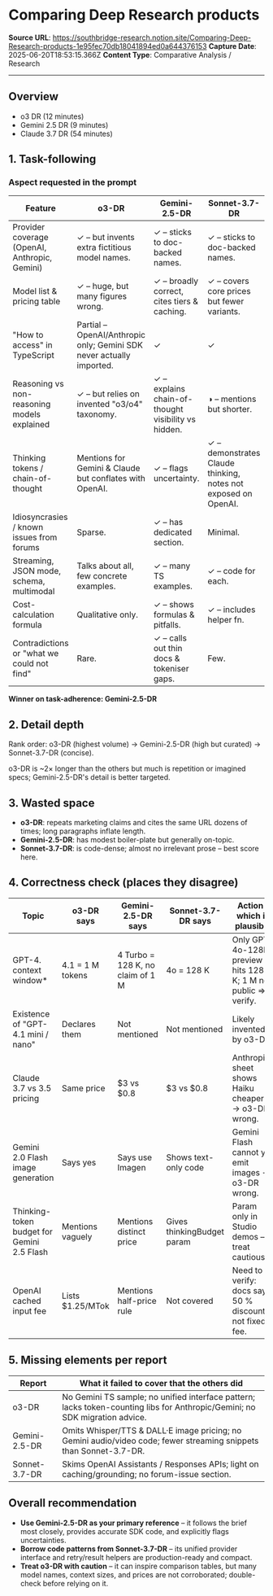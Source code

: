 # Comparing Deep Research products

**Source URL**: https://southbridge-research.notion.site/Comparing-Deep-Research-products-1e95fec70db18041894ed0a644376153
**Capture Date**: 2025-06-20T18:53:15.366Z
**Content Type**: Comparative Analysis / Research

---

## Overview

- o3 DR (12 minutes)
- Gemini 2.5 DR (9 minutes)
- Claude 3.7 DR (54 minutes)

## 1. Task-following

### Aspect requested in the prompt

| Feature | o3-DR | Gemini-2.5-DR | Sonnet-3.7-DR |
|---------|-------|---------------|---------------|
| Provider coverage (OpenAI, Anthropic, Gemini) | ✓ – but invents extra fictitious model names. | ✓ – sticks to doc-backed names. | ✓ – sticks to doc-backed names. |
| Model list & pricing table | ✓ – huge, but many figures wrong. | ✓ – broadly correct, cites tiers & caching. | ✓ – covers core prices but fewer variants. |
| "How to access" in TypeScript | Partial – OpenAI/Anthropic only; Gemini SDK never actually imported. | ✓ | ✓ |
| Reasoning vs non-reasoning models explained | ✓ – but relies on invented "o3/o4" taxonomy. | ✓ – explains chain-of-thought visibility vs hidden. | ◑ – mentions but shorter. |
| Thinking tokens / chain-of-thought | Mentions for Gemini & Claude but conflates with OpenAI. | ✓ – flags uncertainty. | ✓ – demonstrates Claude thinking, notes not exposed on OpenAI. |
| Idiosyncrasies / known issues from forums | Sparse. | ✓ – has dedicated section. | Minimal. |
| Streaming, JSON mode, schema, multimodal | Talks about all, few concrete examples. | ✓ – many TS examples. | ✓ – code for each. |
| Cost-calculation formula | Qualitative only. | ✓ – shows formulas & pitfalls. | ✓ – includes helper fn. |
| Contradictions or "what we could not find" | Rare. | ✓ – calls out thin docs & tokeniser gaps. | Few. |

**Winner on task-adherence: Gemini-2.5-DR**

## 2. Detail depth

Rank order: o3-DR (highest volume) → Gemini-2.5-DR (high but curated) → Sonnet-3.7-DR (concise).

o3-DR is ~2× longer than the others but much is repetition or imagined specs; Gemini-2.5-DR's detail is better targeted.

## 3. Wasted space

- **o3-DR**: repeats marketing claims and cites the same URL dozens of times; long paragraphs inflate length.
- **Gemini-2.5-DR**: has modest boiler-plate but generally on-topic.
- **Sonnet-3.7-DR**: is code-dense; almost no irrelevant prose – best score here.

## 4. Correctness check (places they disagree)

| Topic | o3-DR says | Gemini-2.5-DR says | Sonnet-3.7-DR says | Action / which is plausible |
|-------|------------|-------------------|-------------------|---------------------------|
| GPT-4. context window* | 4.1 = 1 M tokens | 4 Turbo = 128 K, no claim of 1 M | 4o = 128 K | Only GPT-4o-128k preview hits 128 K; 1 M not public ⇒ verify. |
| Existence of "GPT-4.1 mini / nano" | Declares them | Not mentioned | Not mentioned | Likely invented by o3-DR. |
| Claude 3.7 vs 3.5 pricing | Same price | $3 vs $0.8 | $3 vs $0.8 | Anthropic sheet shows Haiku cheaper → o3-DR wrong. |
| Gemini 2.0 Flash image generation | Says yes | Says use Imagen | Shows text-only code | Gemini Flash cannot yet emit images → o3-DR wrong. |
| Thinking-token budget for Gemini 2.5 Flash | Mentions vaguely | Mentions distinct price | Gives thinkingBudget param | Param only in Studio demos – treat cautiously. |
| OpenAI cached input fee | Lists $1.25/MTok | Mentions half-price rule | Not covered | Need to verify: docs say 50 % discount, not fixed fee. |

## 5. Missing elements per report

| Report | What it failed to cover that the others did |
|--------|-------------------------------------------|
| o3-DR | No Gemini TS sample; no unified interface pattern; lacks token-counting libs for Anthropic/Gemini; no SDK migration advice. |
| Gemini-2.5-DR | Omits Whisper/TTS & DALL·E image pricing; no Gemini audio/video code; fewer streaming snippets than Sonnet-3.7-DR. |
| Sonnet-3.7-DR | Skims OpenAI Assistants / Responses APIs; light on caching/grounding; no forum-issue section. |

## Overall recommendation

- **Use Gemini-2.5-DR as your primary reference** – it follows the brief most closely, provides accurate SDK code, and explicitly flags uncertainties.
- **Borrow code patterns from Sonnet-3.7-DR** – its unified provider interface and retry/result helpers are production-ready and compact.
- **Treat o3-DR with caution** – it can inspire comparison tables, but many model names, context sizes, and prices are not corroborated; double-check before relying on it.